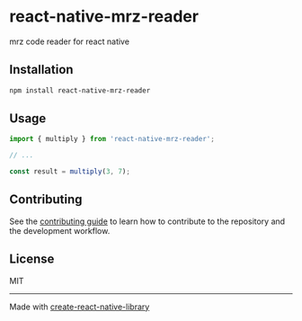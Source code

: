 # react-native-mrz-reader

mrz code reader for react native

## Installation

```sh
npm install react-native-mrz-reader
```

## Usage


```js
import { multiply } from 'react-native-mrz-reader';

// ...

const result = multiply(3, 7);
```


## Contributing

See the [contributing guide](CONTRIBUTING.md) to learn how to contribute to the repository and the development workflow.

## License

MIT

---

Made with [create-react-native-library](https://github.com/callstack/react-native-builder-bob)
